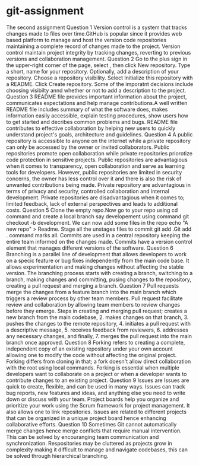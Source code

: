 # git-assignment
The second assignment
Question 1 Version control is a system that tracks changes made to files over time.GitHub is popular since it provides web based platform to manage and host the version code repositories maintaining a complete record of changes made to the project. Version control maintain project integrity by tracking changes, reverting to previous versions and collaboration management.
Question 2 Go to the plus sign in the upper-right corner of the page, select , then click New repository. Type a short, name for your repository. Optionally, add a description of your repository. Choose a repository visibility. Select Initialize this repository with a README. Click Create repository. Some of the imporatnt decisions include choosing visibilty annd whether or not to add a description to the project.
Question 3 README file provides important information about the project, communicates expectations and help manage contributions.A well written README file includes summary of what the software does, makes information easily accessible, explain testing procedures, show users how to get started and decribes common problems and bugs. README file contributes to effective collaboration by helping new users to quickly understand project's goals, architecture and guidelines.
Question 4 A public repository is accessible to anyone on the internet while a private repository can only be accessed by the owner or invited collaborators. Public repositories promote open collaboration while private repositories priorotize code protection in sensitive projects. Public repositories are advantagious when it comes to transparency, open collaboration and serve as learning tools for developers. However, public repositories are limited in security concerns, the owner has less control over it and there is also the risk of unwanted contributions being made. Private repository are advantagious in terms of privacy and security, controlled collaboration and internal development. Private repositories are disadvantagious when it comes to; limited feedback, lack of external perspectives and leads to additional costs.
Question 5 Clone the empty repo.Now go to your repo using cd command and create a local branch say developement using command git checkout -b development. We can now add some files in the repo echo "A new repo" > Readme. Stage all the unstages files to commit git add .Git add . command marks all. Commits are used in a central repository keeping the entire team informed on the changes made. Commits have a version control element that manages different versions of the software.
Question 6 Branching is a parallel line of development that allows developers to work on a specic feature or bug fixes independently from the main code base. It allows experimentation and making changes without affecting the stable version. The branching process starts with creating a branch, switching to a branch, making changes and committing, pusing changes to the repository, creating a pull request and merging a branch.
Question 7 Pull requests merge the changes from a feature branch into the main branch which triggers a review process by other team members. Pull request facilitate review and collaboration by allowing team members to review changes before they emerge. Steps in creating and merging pull request;  creates a new branch from the main codebase, 2. makes changes on that branch, 3. pushes the changes to the remote repository, 4. initiates a pull request with a descriptive message, 5. receives feedback from reviewers, 6. addresses any necessary changes, and finally, 7. merges the pull request into the main branch once approved.
Question 8 Forking refers to creating a complete, independent copy of an existing repository under your own account allowing one to modify the code without affecting the original project. Forking differs from cloning in that; a fork doesn't allow direct collaboration with the root using local commands. Forking is essential when multiple developers want to collaborate on a project or when a developer wants to contribute changes to an existing project.
Question 9 Issues are Issues are quick to create, flexible, and can be used in many ways. Issues can track bug reports, new features and ideas, and anything else you need to write down or discuss with your team. Project boards help you organize and prioritize your work using the Scrum framework for project management. It also allows one to link repositories. Issues are related to different projects that can be organized in a unique project board hence enhancing collaborative efforts.
Question 10 Sometimes Git cannot automatically merge changes hence merge conflicts that require manual intervention. This can be solved by encouranging team communication and synchronization. Respositories may be cluttered as projects grow in complexity making it difficult to manage and navigate codebases, this can be solved through hierarchical branching.

